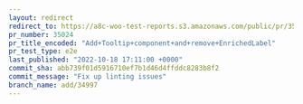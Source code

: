 ```yaml
---
layout: redirect
redirect_to: https://a8c-woo-test-reports.s3.amazonaws.com/public/pr/35024/e2e/index.html
pr_number: 35024
pr_title_encoded: "Add+Tooltip+component+and+remove+EnrichedLabel"
pr_test_type: e2e
last_published: "2022-10-18 17:11:00 +0000"
commit_sha: abb739f01d5916710ef7b1d46d4ffddc8283b8f2
commit_message: "Fix up linting issues"
branch_name: add/34997
---
```

